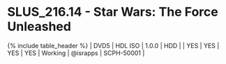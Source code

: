 # SLUS_216.14 - Star Wars: The Force Unleashed

{% include table_header %}
| DVD5 | HDL ISO | 1.0.0 | HDD |  | YES | YES | YES | YES | Working | @israpps | SCPH-50001 |  
